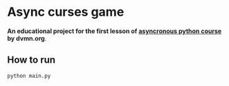 Async curses game
====================

**An educational project for the first lesson 
of [asyncronous python course](https://dvmn.org/modules/async-python) by dvmn.org**.



How to run
--------------------
    python main.py